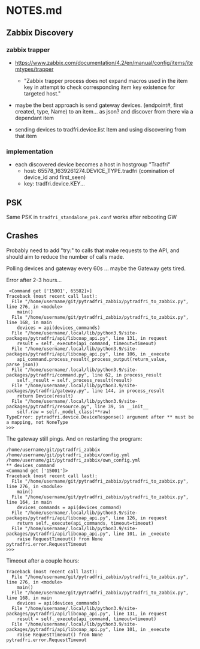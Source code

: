 # NOTES.md

## Zabbix Discovery

### zabbix trapper

* https://www.zabbix.com/documentation/4.2/en/manual/config/items/itemtypes/trapper
  * "Zabbix trapper process does not expand macros used in the item key in attempt to check corresponding item key existence for targeted host."
* maybe the best approach is send gateway devices. (endpoint#, first created, type, Name) to an item... as json? and discover from there via a dependant item

* sending devices to tradfri.device.list Item and using discovering from that item

### implementation

* each discovered device becomes a host in hostgroup "Tradfri"
  * host: 65578_1639261274.DEVICE_TYPE.tradfri (comination of device_id and first_seen)
  * key: tradfri.device.KEY...

## PSK

Same PSK in ```tradfri_standalone_psk.conf``` works after rebooting GW

## Crashes

Probably need to add "try:" to calls that make requests to the API, and should aim to reduce the number of calls made.

Polling devices and gateway every 60s ... maybe the Gateway gets tired.

Error after 2-3 hours...
```
 <Command get ['15001', 65582]>]
Traceback (most recent call last):
  File "/home/username/git/pytradfri_zabbix/pytradfri_to_zabbix.py", line 276, in <module>
    main()
  File "/home/username/git/pytradfri_zabbix/pytradfri_to_zabbix.py", line 168, in main
    devices = api(devices_commands)
  File "/home/username/.local/lib/python3.9/site-packages/pytradfri/api/libcoap_api.py", line 131, in request
    result = self._execute(api_command, timeout=timeout)
  File "/home/username/.local/lib/python3.9/site-packages/pytradfri/api/libcoap_api.py", line 106, in _execute
    api_command.process_result(_process_output(return_value, parse_json))
  File "/home/username/.local/lib/python3.9/site-packages/pytradfri/command.py", line 62, in process_result
    self._result = self._process_result(result)
  File "/home/username/.local/lib/python3.9/site-packages/pytradfri/gateway.py", line 144, in process_result
    return Device(result)
  File "/home/username/.local/lib/python3.9/site-packages/pytradfri/resource.py", line 39, in __init__
    self.raw = self._model_class(**raw)
TypeError: pytradfri.device.DeviceResponse() argument after ** must be a mapping, not NoneType
>>>
```
The gateway still pings.
And on restarting the program: 
```
/home/username/git/pytradfri_zabbix /home/username/git/pytradfri_zabbix/config.yml /home/username/git/pytradfri_zabbix/own_config.yml
** devices_command
<Command get ['15001']>
Traceback (most recent call last):
  File "/home/username/git/pytradfri_zabbix/pytradfri_to_zabbix.py", line 276, in <module>
    main()
  File "/home/username/git/pytradfri_zabbix/pytradfri_to_zabbix.py", line 164, in main
    devices_commands = api(devices_command)
  File "/home/username/.local/lib/python3.9/site-packages/pytradfri/api/libcoap_api.py", line 126, in request
    return self._execute(api_commands, timeout=timeout)
  File "/home/username/.local/lib/python3.9/site-packages/pytradfri/api/libcoap_api.py", line 101, in _execute
    raise RequestTimeout() from None
pytradfri.error.RequestTimeout
>>>
```

Timeout after a couple hours:
```
Traceback (most recent call last):
  File "/home/username/git/pytradfri_zabbix/pytradfri_to_zabbix.py", line 276, in <module>
    main()
  File "/home/username/git/pytradfri_zabbix/pytradfri_to_zabbix.py", line 168, in main
    devices = api(devices_commands)
  File "/home/username/.local/lib/python3.9/site-packages/pytradfri/api/libcoap_api.py", line 131, in request
    result = self._execute(api_command, timeout=timeout)
  File "/home/username/.local/lib/python3.9/site-packages/pytradfri/api/libcoap_api.py", line 101, in _execute
    raise RequestTimeout() from None
pytradfri.error.RequestTimeout
```
